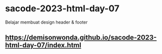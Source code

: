 # sacode-2023-html-day-07
Belajar membuat design header &amp; footer

## https://demisonwonda.github.io/sacode-2023-html-day-07/index.html

